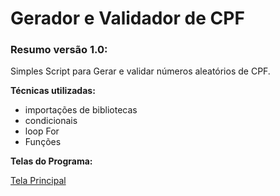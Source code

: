 # Gerador e Validador de CPF

### Resumo versão 1.0:

Simples Script para Gerar e validar números aleatórios de CPF.

**Técnicas utilizadas:**

* importações de bibliotecas
* condicionais
* loop For
* Funções

**Telas do Programa:**

[Tela Principal](https://user-images.githubusercontent.com/109303611/186184034-407191ac-5435-4b48-bb0a-d4ed5efd5039.JPG)

